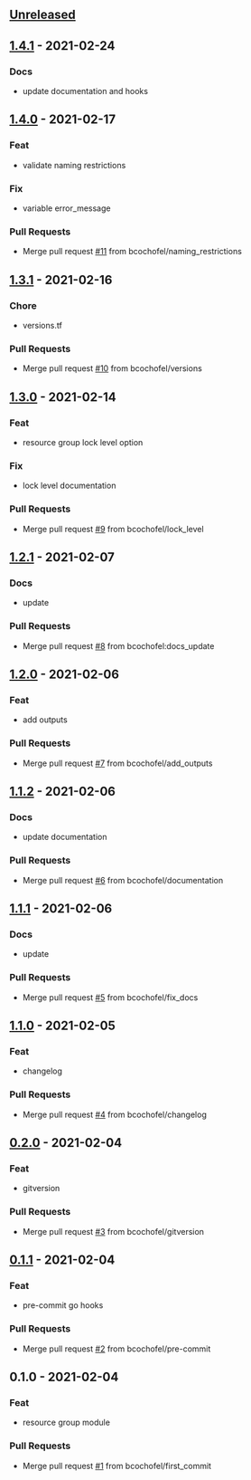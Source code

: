 <a name="unreleased"></a>
## [Unreleased]


<a name="1.4.1"></a>
## [1.4.1] - 2021-02-24
### Docs
- update documentation and hooks


<a name="1.4.0"></a>
## [1.4.0] - 2021-02-17
### Feat
- validate naming restrictions

### Fix
- variable error_message

### Pull Requests
- Merge pull request [#11](https://github.com/bcochofel/terraform-azurerm-resource-group/issues/11) from bcochofel/naming_restrictions


<a name="1.3.1"></a>
## [1.3.1] - 2021-02-16
### Chore
- versions.tf

### Pull Requests
- Merge pull request [#10](https://github.com/bcochofel/terraform-azurerm-resource-group/issues/10) from bcochofel/versions


<a name="1.3.0"></a>
## [1.3.0] - 2021-02-14
### Feat
- resource group lock level option

### Fix
- lock level documentation

### Pull Requests
- Merge pull request [#9](https://github.com/bcochofel/terraform-azurerm-resource-group/issues/9) from bcochofel/lock_level


<a name="1.2.1"></a>
## [1.2.1] - 2021-02-07
### Docs
- update

### Pull Requests
- Merge pull request [#8](https://github.com/bcochofel/terraform-azurerm-resource-group/issues/8) from bcochofel:docs_update


<a name="1.2.0"></a>
## [1.2.0] - 2021-02-06
### Feat
- add outputs

### Pull Requests
- Merge pull request [#7](https://github.com/bcochofel/terraform-azurerm-resource-group/issues/7) from bcochofel/add_outputs


<a name="1.1.2"></a>
## [1.1.2] - 2021-02-06
### Docs
- update documentation

### Pull Requests
- Merge pull request [#6](https://github.com/bcochofel/terraform-azurerm-resource-group/issues/6) from bcochofel/documentation


<a name="1.1.1"></a>
## [1.1.1] - 2021-02-06
### Docs
- update

### Pull Requests
- Merge pull request [#5](https://github.com/bcochofel/terraform-azurerm-resource-group/issues/5) from bcochofel/fix_docs


<a name="1.1.0"></a>
## [1.1.0] - 2021-02-05
### Feat
- changelog

### Pull Requests
- Merge pull request [#4](https://github.com/bcochofel/terraform-azurerm-resource-group/issues/4) from bcochofel/changelog


<a name="0.2.0"></a>
## [0.2.0] - 2021-02-04
### Feat
- gitversion

### Pull Requests
- Merge pull request [#3](https://github.com/bcochofel/terraform-azurerm-resource-group/issues/3) from bcochofel/gitversion


<a name="0.1.1"></a>
## [0.1.1] - 2021-02-04
### Feat
- pre-commit go hooks

### Pull Requests
- Merge pull request [#2](https://github.com/bcochofel/terraform-azurerm-resource-group/issues/2) from bcochofel/pre-commit


<a name="0.1.0"></a>
## 0.1.0 - 2021-02-04
### Feat
- resource group module

### Pull Requests
- Merge pull request [#1](https://github.com/bcochofel/terraform-azurerm-resource-group/issues/1) from bcochofel/first_commit


[Unreleased]: https://github.com/bcochofel/terraform-azurerm-resource-group/compare/1.4.1...HEAD
[1.4.1]: https://github.com/bcochofel/terraform-azurerm-resource-group/compare/1.4.0...1.4.1
[1.4.0]: https://github.com/bcochofel/terraform-azurerm-resource-group/compare/1.3.1...1.4.0
[1.3.1]: https://github.com/bcochofel/terraform-azurerm-resource-group/compare/1.3.0...1.3.1
[1.3.0]: https://github.com/bcochofel/terraform-azurerm-resource-group/compare/1.2.1...1.3.0
[1.2.1]: https://github.com/bcochofel/terraform-azurerm-resource-group/compare/1.2.0...1.2.1
[1.2.0]: https://github.com/bcochofel/terraform-azurerm-resource-group/compare/1.1.2...1.2.0
[1.1.2]: https://github.com/bcochofel/terraform-azurerm-resource-group/compare/1.1.1...1.1.2
[1.1.1]: https://github.com/bcochofel/terraform-azurerm-resource-group/compare/1.1.0...1.1.1
[1.1.0]: https://github.com/bcochofel/terraform-azurerm-resource-group/compare/0.2.0...1.1.0
[0.2.0]: https://github.com/bcochofel/terraform-azurerm-resource-group/compare/0.1.1...0.2.0
[0.1.1]: https://github.com/bcochofel/terraform-azurerm-resource-group/compare/0.1.0...0.1.1

